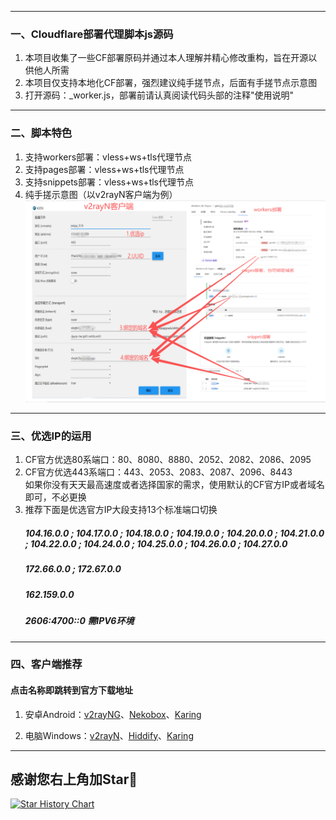  -------------------------------------------------------------
### 一、Cloudflare部署代理脚本js源码

1. 本项目收集了一些CF部署原码并通过本人理解并精心修改重构，旨在开源以供他人所需
2. 本项目仅支持本地化CF部署，强烈建议纯手搓节点，后面有手搓节点示意图
3. 打开源码：_worker.js，部署前请认真阅读代码头部的注释"使用说明"
 -------------------------------------------------------------
### 二、脚本特色
1. 支持workers部署：vless+ws+tls代理节点
2. 支持pages部署：vless+ws+tls代理节点
3. 支持snippets部署：vless+ws+tls代理节点
4. 纯手搓示意图（以v2rayN客户端为例）<br>
   ![这是图片](/image/手搓.png "vless")<br>
 -------------------------------------------------------------
### 三、优选IP的运用
1. CF官方优选80系端口：80、8080、8880、2052、2082、2086、2095
2. CF官方优选443系端口：443、2053、2083、2087、2096、8443 <br>
   如果你没有天天最高速度或者选择国家的需求，使用默认的CF官方IP或者域名即可，不必更换
3. 推荐下面是优选官方IP大段支持13个标准端口切换 
   ##### 104.16.0.0 ; 104.17.0.0 ; 104.18.0.0 ; 104.19.0.0 ; 104.20.0.0 ; 104.21.0.0 ; 104.22.0.0 ; 104.24.0.0 ; 104.25.0.0 ; 104.26.0.0 ; 104.27.0.0
   ##### 172.66.0.0 ; 172.67.0.0
   ##### 162.159.0.0
   ##### 2606:4700::0 需IPV6环境
 -------------------------------------------------------------
### 四、客户端推荐
#### 点击名称即跳转到官方下载地址
1. 安卓Android：[v2rayNG](https://github.com/2dust/v2rayNG/tags)、[Nekobox](https://github.com/starifly/NekoBoxForAndroid/releases)、[Karing](https://github.com/KaringX/karing/tags) <br>

2. 电脑Windows：[v2rayN](https://github.com/2dust/v2rayN/tags)、[Hiddify](https://github.com/hiddify/hiddify-next/tags)、[Karing](https://github.com/KaringX/karing/tags)
-------------------------------------------------------------
## 感谢您右上角加Star🌟
[![Star History Chart](https://api.star-history.com/svg?repos=duquancai/cf-vless-st&type=Date)](https://www.star-history.com/#duquancai/cf-vless-st&Date)